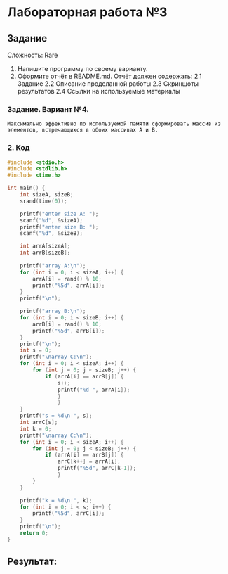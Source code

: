 # Лабораторная работа №3

## Задание

Сложность: Rare
1. Напишите программу по своему варианту.
2. Оформите отчёт в README.md. Отчёт должен содержать:
2.1 Задание
2.2 Описание проделанной работы
2.3 Скриншоты результатов
2.4 Ссылки на используемые материалы


### Задание. Вариант №4.
`
Максимально эффективно по используемой памяти сформировать массив из элементов, встречающихся в обоих массивах A и B.
`

### 2. Код
```c
#include <stdio.h>
#include <stdlib.h>
#include <time.h>

int main() {
    int sizeA, sizeB;
    srand(time(0));

    printf("enter size A: ");
    scanf("%d", &sizeA);
    printf("enter size B: ");
    scanf("%d", &sizeB);

    int arrA[sizeA];
    int arrB[sizeB];
    
    printf("array A:\n");
    for (int i = 0; i < sizeA; i++) {
        arrA[i] = rand() % 10;
        printf("%5d", arrA[i]);
    }
    printf("\n");

    printf("array B:\n");
    for (int i = 0; i < sizeB; i++) {
        arrB[i] = rand() % 10; 
        printf("%5d", arrB[i]);
    }
    printf("\n");
    int s = 0;
    printf("\narray C:\n");
    for (int i = 0; i < sizeA; i++) {
        for (int j = 0; j < sizeB; j++) {
            if (arrA[i] == arrB[j]) {
                s++;
                printf("%d ", arrA[i]);
                }
                }
    }
    printf("s = %d\n ", s);
    int arrC[s];
    int k = 0;
    printf("\narray C:\n");
    for (int i = 0; i < sizeA; i++) {
        for (int j = 0; j < sizeB; j++) {
            if (arrA[i] == arrB[j]) {
                arrC[k++] = arrA[i];
                printf("%5d", arrC[k-1]);
                }   
        }
    }

    printf("k = %d\n ", k);
    for (int i = 0; i < s; i++) {
        printf("%5d", arrC[i]);  
    }
    printf("\n");
    return 0;
}
```

## Результат:


